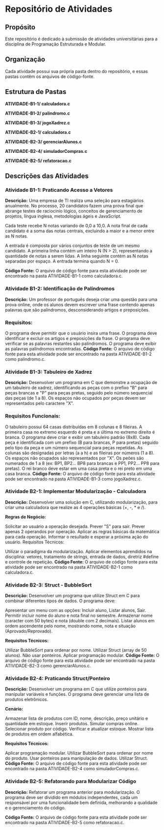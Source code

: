 # Repositório de Atividades

## Propósito

Este repositório é dedicado à submissão de atividades universitárias para a disciplina de Programação Estruturada e Modular.

## Organização

Cada atividade possui sua própria pasta dentro do repositório, e essas pastas contêm os arquivos de código-fonte.

## Estrutura de Pastas

**ATIVIDADE-B1-1/
calculadora.c**

**ATIVIDADE-B1-2/
palindromo.c**

**ATIVIDADE-B1-3/
jogoXadrez.c**

**ATIVIDADE-B2-1/
calculadora.c**

**ATIVIDADE-B2-3/
gerenciarAlunos.c**

**ATIVIDADE-B2-4/
simuladorCompras.c**

**ATIVIDADE-B2-5/
refatoracao.c**


## Descrições das Atividades
### Atividade B1-1: Praticando Acesso a Vetores

**Descrição:** Uma empresa de TI realiza uma seleção para estagiários anualmente. No processo, 20 candidatos fazem uma prova final que abrange testes de raciocínio lógico, conceitos de gerenciamento de projetos, língua inglesa, metodologias ágeis e JavaScript.

Cada teste recebe N notas variando de 0,0 a 10,0. A nota final de cada candidato é a soma das notas centrais, excluindo a maior e a menor entre as N notas.

A entrada é composta por vários conjuntos de teste de um mesmo candidato. A primeira linha contém um inteiro N (N > 2), representando a quantidade de notas a serem lidas. A linha seguinte contém as N notas separadas por espaço. A entrada termina quando N = 0.

**Código Fonte:** O arquivo de código fonte para esta atividade pode ser encontrado na pasta ATIVIDADE-B1-1 como calculadora.c.

### Atividade B1-2: Identificação de Palíndromos

**Descrição:** Um professor de português deseja criar uma questão para uma prova online, onde os alunos devem escrever uma frase contendo apenas palavras que são palíndromos, desconsiderando artigos e preposições.

### Requisitos:

O programa deve permitir que o usuário insira uma frase.
O programa deve identificar e excluir os artigos e preposições da frase.
O programa deve verificar se as palavras restantes são palíndromos.
O programa deve exibir as palavras palíndromos encontradas.
**Código Fonte:** O arquivo de código fonte para esta atividade pode ser encontrado na pasta ATIVIDADE-B1-2 como palindromo.c.

### Atividade B1-3: Tabuleiro de Xadrez

**Descrição:** Desenvolver um programa em C que demonstre a ocupação de um tabuleiro de xadrez, identificando as peças com o prefixo "B" para peças brancas e "P" para peças pretas, seguido pelo número sequencial das peças (de 1 a 8). Os espaços não ocupados por peças devem ser representados pelo caractere "X".

### Requisitos Funcionais:

O tabuleiro possui 64 casas distribuídas em 8 colunas e 8 fileiras.
A primeira casa no extremo esquerdo é preta e a última no extremo direito é branca.
O programa deve criar e exibir um tabuleiro padrão (8x8).
Cada peça é identificada com um prefixo (B para brancas, P para pretas) seguido pelo tipo da peça e um número sequencial para peças repetidas.
As colunas são designadas por letras (a a h) e as fileiras por números (1 a 8).
Os espaços não ocupados são representados por "X".
Os peões são numerados de 1 a 8 (ex: BP1, BP2... BP8 para brancas e PP1, PP2... PP8 para pretas).
O rei branco deve estar em uma casa preta e o rei preto em uma casa branca.
**Código Fonte:** O arquivo de código fonte para esta atividade pode ser encontrado na pasta ATIVIDADE-B1-3 como jogoXadrez.c.

### Atividade B2-1: Implementar Modularização - Calculadora

**Descrição:** Desenvolver uma solução em C, utilizando modularização, para criar uma calculadora que realize as 4 operações básicas (+, -, * e /).

**Regras de Negócio:**

Solicitar ao usuário a operação desejada.
Prever "S" para sair.
Prever apenas 2 operandos por operação.
Aplicar as regras básicas da matemática para cada operação.
Informar o resultado e esperar a próxima ação do usuário.
Requisitos Técnicos:

Utilizar o paradigma da modularização.
Aplicar elementos aprendidos na disciplina: vetores, tratamento de strings, entrada de dados, diretriz #define e controle de repetição.
**Código Fonte:** O arquivo de código fonte para esta atividade pode ser encontrado na pasta ATIVIDADE-B2-1 como calculadora.c.

### Atividade B2-3: Struct - BubbleSort

**Descrição:** Desenvolver um programa que utilize Struct em C para combinar diferentes tipos de dados. O programa deve:

Apresentar um menu com as opções: Incluir aluno, Listar alunos, Sair.
Permitir incluir nome do aluno e nota final no semestre.
Armazenar nome (caracter com 50 bytes) e nota (double com 2 decimais).
Listar alunos em ordem ascendente pelo nome, mostrando nome, nota e situação (Aprovado/Reprovado).

**Requisitos Técnicos:**

Utilizar BubbleSort para ordenar por nome.
Utilizar Struct (array de 50 alunos).
Não usar ponteiros.
Aplicar programação modular.
**Código Fonte:** O arquivo de código fonte para esta atividade pode ser encontrado na pasta ATIVIDADE-B2-3 como gerenciarAlunos.c.

### Atividade B2-4: Praticando Struct/Ponteiro

**Descrição:** Desenvolver um programa em C que utilize ponteiros para manipular variáveis e funções. O programa deve gerenciar uma lista de produtos eletrônicos.

**Cenário:**

Armazenar lista de produtos com ID, nome, descrição, preço unitário e quantidade em estoque.
Inserir produtos.
Simular compras online.
Selecionar produto por código.
Verificar e atualizar estoque.
Mostrar lista de produtos em ordem alfabética.

**Requisitos Técnicos:**

Aplicar programação modular.
Utilizar BubbleSort para ordenar por nome do produto.
Usar ponteiros para manipulação de dados.
Utilizar Struct.
**Código Fonte:** O arquivo de código fonte para esta atividade pode ser encontrado na pasta ATIVIDADE-B2-4 como simuladorCompras.c.

### Atividade B2-5: Refatorando para Modularizar Código

**Descrição:** Refatorar um programa anterior para modularização. O programa deve ser dividido em módulos independentes, cada um responsável por uma funcionalidade bem definida, melhorando a qualidade e o gerenciamento do código.

**Código Fonte:** O arquivo de código fonte para esta atividade pode ser encontrado na pasta ATIVIDADE-B2-5 como refatoracao.c.
